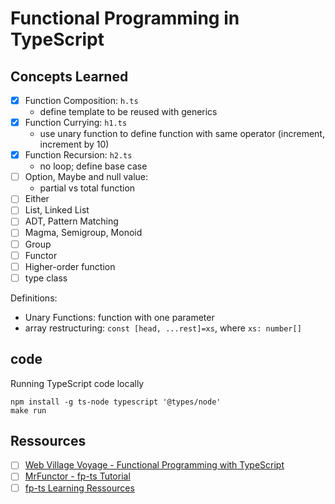 # Functional Programming in TypeScript


## Concepts Learned

- [X] Function Composition: `h.ts`
	- define template to be reused with generics
- [X] Function Currying: `h1.ts`
	- use unary function to define function with same operator (increment, 
	  increment by 10)
- [X] Function Recursion: `h2.ts`
	- no loop; define base case
- [ ] Option, Maybe and null value:
	- partial vs total function
- [ ] Either
- [ ] List, Linked List
- [ ] ADT, Pattern Matching
- [ ] Magma, Semigroup, Monoid
- [ ] Group
- [ ] Functor
- [ ] Higher-order function
- [ ] type class

Definitions:
* Unary Functions: function with one parameter
* array restructuring: `const [head, ...rest]=xs`, where `xs: number[]`



## code

Running TypeScript code locally

```
npm install -g ts-node typescript '@types/node'
make run
```

## Ressources

- [ ] [Web Village Voyage - Functional Programming with TypeScript](https://www.youtube.com/playlist?list=PLuPevXgCPUIMbCxBEnc1dNwboH6e2ImQo)
- [ ] [MrFunctor - fp-ts Tutorial](https://www.youtube.com/playlist?list=PLUMXrUa_EuePN94nJ2hAui5nWDj8RO3lH)
- [ ] [fp-ts Learning Ressources](https://gcanti.github.io/fp-ts/learning-resources/)
